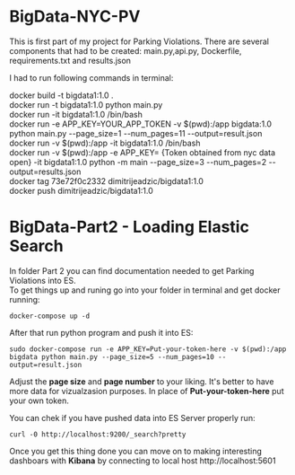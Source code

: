 # BigData-NYC-PV

This is first part of my project for Parking Violations.
There are several components that had to be created:
main.py,api.py, Dockerfile, requirements.txt and results.json


I had to run following commands in terminal:

docker build -t bigdata1:1.0 . <br/>
docker run -t bigdata1:1.0 python main.py <br/>
docker run -it bigdata1:1.0 /bin/bash <br/>
docker run -e APP_KEY=YOUR_APP_TOKEN -v $(pwd):/app bigdata:1.0 python main.py --page_size=1 --num_pages=11 --output=result.json <br/>
docker run -v $(pwd):/app -it bigdata1:1.0 /bin/bash <br/>
docker run -v $(pwd):/app -e APP_KEY= {Token obtained from nyc data open} -it bigdata1:1.0 python -m main --page_size=3 --num_pages=2 --output=results.json <br/>
docker tag 73e72f0c2332 dimitrijeadzic/bigdata1:1.0 <br/>
docker push dimitrijeadzic/bigdata1:1.0  <br/>


# BigData-Part2 - Loading Elastic Search

In folder Part 2 you can find documentation needed to get Parking Violations into ES.<br/>
To get things up and runing go into your folder in terminal and get docker running:<br/>

`docker-compose up -d`

After that run python program and push it into ES:<br/>

`sudo docker-compose run -e APP_KEY=Put-your-token-here -v $(pwd):/app bigdata python main.py --page_size=5 --num_pages=10 --output=result.json`

Adjust the **page size** and **page number** to your liking. It's better to have more data for vizualzasion purposes.
In place of **Put-your-token-here** put your own token.

You can chek if you have pushed data into ES Server properly run:


`curl -0 http://localhost:9200/_search?pretty`

Once you get this thing done you can move on to making interesting dashboars with **Kibana** by connecting to local host http://localhost:5601




